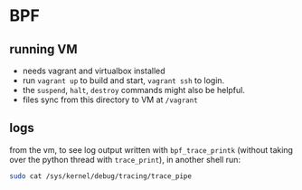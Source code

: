 
# BPF

## running VM
- needs vagrant and virtualbox installed
- run `vagrant up` to build and start, `vagrant ssh` to login.
- the `suspend`, `halt`, `destroy` commands might also be helpful.
- files sync from this directory to VM at `/vagrant`

## logs
from the vm, to see log output written with `bpf_trace_printk` (without taking over the python thread with `trace_print`), in another shell run:
``` sh
sudo cat /sys/kernel/debug/tracing/trace_pipe
```

